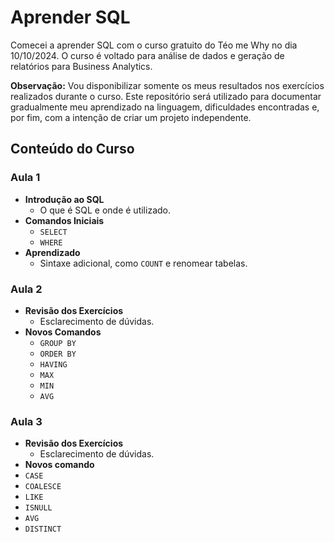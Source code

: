 # Aprender SQL

Comecei a aprender SQL com o curso gratuito do Téo me Why no dia 10/10/2024. O curso é voltado para análise de dados e geração de relatórios para Business Analytics.

**Observação:** Vou disponibilizar somente os meus resultados nos exercícios realizados durante o curso. Este repositório será utilizado para documentar gradualmente meu aprendizado na linguagem, dificuldades encontradas e, por fim, com a intenção de criar um projeto independente.

## Conteúdo do Curso

### Aula 1
- **Introdução ao SQL**
  - O que é SQL e onde é utilizado.
- **Comandos Iniciais**
  - `SELECT`
  - `WHERE`
- **Aprendizado**
  - Sintaxe adicional, como `COUNT` e renomear tabelas.

### Aula 2
- **Revisão dos Exercícios**
  - Esclarecimento de dúvidas.
- **Novos Comandos**
  - `GROUP BY`
  - `ORDER BY`
  - `HAVING`
  - `MAX`
  - `MIN`
  - `AVG`

### Aula 3
- **Revisão dos Exercícios**
  - Esclarecimento de dúvidas.
-  **Novos comando**
  - `CASE`
  - `COALESCE`
  - `LIKE`
  - `ISNULL`
  - `AVG`
  - `DISTINCT`

